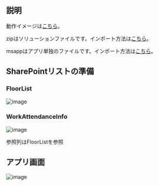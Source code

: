 ## 説明
動作イメージは[こちら](https://x.com/meccha__eeyan/status/1898673537260683612)。

zipはソリューションファイルです。インポート方法は[こちら](https://learn.microsoft.com/ja-jp/power-apps/maker/data-platform/import-update-export-solutions)。

msappはアプリ単独のファイルです。インポート方法は[こちら](https://learn.microsoft.com/ja-jp/power-apps/maker/canvas-apps/export-import-single-app)。

## SharePointリストの準備
### FloorList
![image](https://github.com/user-attachments/assets/b479aeb5-0acc-4087-a3d2-709c8014fde1)

### WorkAttendanceInfo
![image](https://github.com/user-attachments/assets/a9b56964-8f8f-4248-9ad1-a90b1f85a6fa)

参照列はFloorListを参照

## アプリ画面
![image](https://github.com/user-attachments/assets/79018660-09b2-44e1-911f-843487278135)
